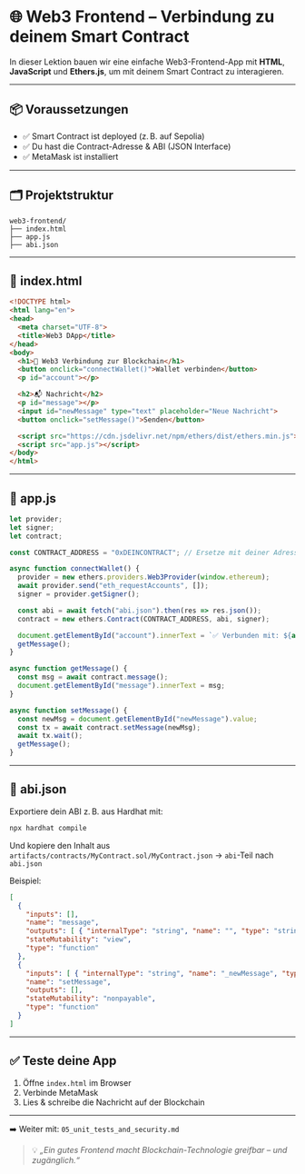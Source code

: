 # 🌐 Web3 Frontend – Verbindung zu deinem Smart Contract

In dieser Lektion bauen wir eine einfache Web3-Frontend-App mit **HTML**, **JavaScript** und **Ethers.js**, um mit deinem Smart Contract zu interagieren.

---

## 📦 Voraussetzungen

* ✅ Smart Contract ist deployed (z. B. auf Sepolia)
* ✅ Du hast die Contract-Adresse & ABI (JSON Interface)
* ✅ MetaMask ist installiert

---

## 🗂️ Projektstruktur

```
web3-frontend/
├── index.html
├── app.js
├── abi.json
```

---

## 🧩 index.html

```html
<!DOCTYPE html>
<html lang="en">
<head>
  <meta charset="UTF-8">
  <title>Web3 DApp</title>
</head>
<body>
  <h1>🦊 Web3 Verbindung zur Blockchain</h1>
  <button onclick="connectWallet()">Wallet verbinden</button>
  <p id="account"></p>

  <h2>📬 Nachricht</h2>
  <p id="message"></p>
  <input id="newMessage" type="text" placeholder="Neue Nachricht">
  <button onclick="setMessage()">Senden</button>

  <script src="https://cdn.jsdelivr.net/npm/ethers/dist/ethers.min.js"></script>
  <script src="app.js"></script>
</body>
</html>
```

---

## 🔗 app.js

```js
let provider;
let signer;
let contract;

const CONTRACT_ADDRESS = "0xDEINCONTRACT"; // Ersetze mit deiner Adresse

async function connectWallet() {
  provider = new ethers.providers.Web3Provider(window.ethereum);
  await provider.send("eth_requestAccounts", []);
  signer = provider.getSigner();

  const abi = await fetch("abi.json").then(res => res.json());
  contract = new ethers.Contract(CONTRACT_ADDRESS, abi, signer);

  document.getElementById("account").innerText = `✅ Verbunden mit: ${await signer.getAddress()}`;
  getMessage();
}

async function getMessage() {
  const msg = await contract.message();
  document.getElementById("message").innerText = msg;
}

async function setMessage() {
  const newMsg = document.getElementById("newMessage").value;
  const tx = await contract.setMessage(newMsg);
  await tx.wait();
  getMessage();
}
```

---

## 📄 abi.json

Exportiere dein ABI z. B. aus Hardhat mit:

```bash
npx hardhat compile
```

Und kopiere den Inhalt aus `artifacts/contracts/MyContract.sol/MyContract.json` → `abi`-Teil nach `abi.json`

Beispiel:

```json
[
  {
    "inputs": [],
    "name": "message",
    "outputs": [ { "internalType": "string", "name": "", "type": "string" } ],
    "stateMutability": "view",
    "type": "function"
  },
  {
    "inputs": [ { "internalType": "string", "name": "_newMessage", "type": "string" } ],
    "name": "setMessage",
    "outputs": [],
    "stateMutability": "nonpayable",
    "type": "function"
  }
]
```

---

## ✅ Teste deine App

1. Öffne `index.html` im Browser
2. Verbinde MetaMask
3. Lies & schreibe die Nachricht auf der Blockchain

---

➡️ Weiter mit: `05_unit_tests_and_security.md`

> 💡 *„Ein gutes Frontend macht Blockchain-Technologie greifbar – und zugänglich.“*
